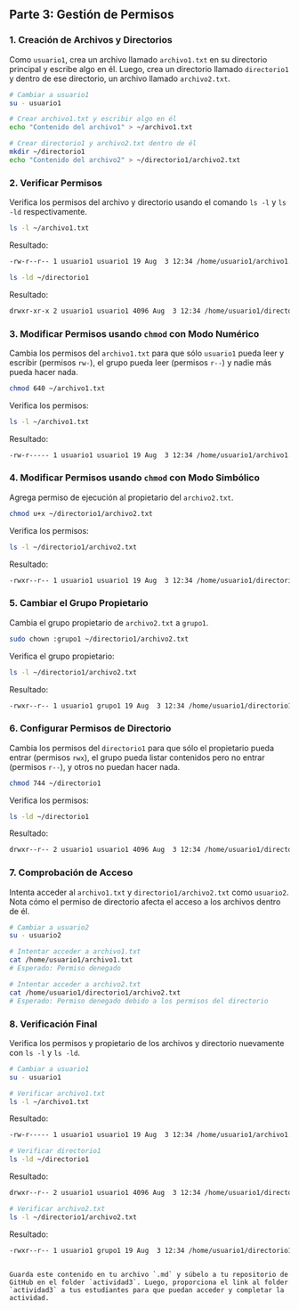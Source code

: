 
## Parte 3: Gestión de Permisos

### 1. Creación de Archivos y Directorios
Como `usuario1`, crea un archivo llamado `archivo1.txt` en su directorio principal y escribe algo en él. Luego, crea un directorio llamado `directorio1` y dentro de ese directorio, un archivo llamado `archivo2.txt`.

```bash
# Cambiar a usuario1
su - usuario1

# Crear archivo1.txt y escribir algo en él
echo "Contenido del archivo1" > ~/archivo1.txt

# Crear directorio1 y archivo2.txt dentro de él
mkdir ~/directorio1
echo "Contenido del archivo2" > ~/directorio1/archivo2.txt
```

### 2. Verificar Permisos
Verifica los permisos del archivo y directorio usando el comando `ls -l` y `ls -ld` respectivamente.

```bash
ls -l ~/archivo1.txt
```

Resultado:
```bash
-rw-r--r-- 1 usuario1 usuario1 19 Aug  3 12:34 /home/usuario1/archivo1.txt
```

```bash
ls -ld ~/directorio1
```

Resultado:
```bash
drwxr-xr-x 2 usuario1 usuario1 4096 Aug  3 12:34 /home/usuario1/directorio1
```

### 3. Modificar Permisos usando `chmod` con Modo Numérico
Cambia los permisos del `archivo1.txt` para que sólo `usuario1` pueda leer y escribir (permisos `rw-`), el grupo pueda leer (permisos `r--`) y nadie más pueda hacer nada.

```bash
chmod 640 ~/archivo1.txt
```

Verifica los permisos:

```bash
ls -l ~/archivo1.txt
```

Resultado:
```bash
-rw-r----- 1 usuario1 usuario1 19 Aug  3 12:34 /home/usuario1/archivo1.txt
```

### 4. Modificar Permisos usando `chmod` con Modo Simbólico
Agrega permiso de ejecución al propietario del `archivo2.txt`.

```bash
chmod u+x ~/directorio1/archivo2.txt
```

Verifica los permisos:

```bash
ls -l ~/directorio1/archivo2.txt
```

Resultado:
```bash
-rwxr--r-- 1 usuario1 usuario1 19 Aug  3 12:34 /home/usuario1/directorio1/archivo2.txt
```

### 5. Cambiar el Grupo Propietario
Cambia el grupo propietario de `archivo2.txt` a `grupo1`.

```bash
sudo chown :grupo1 ~/directorio1/archivo2.txt
```

Verifica el grupo propietario:

```bash
ls -l ~/directorio1/archivo2.txt
```

Resultado:
```bash
-rwxr--r-- 1 usuario1 grupo1 19 Aug  3 12:34 /home/usuario1/directorio1/archivo2.txt
```

### 6. Configurar Permisos de Directorio
Cambia los permisos del `directorio1` para que sólo el propietario pueda entrar (permisos `rwx`), el grupo pueda listar contenidos pero no entrar (permisos `r--`), y otros no puedan hacer nada.

```bash
chmod 744 ~/directorio1
```

Verifica los permisos:

```bash
ls -ld ~/directorio1
```

Resultado:
```bash
drwxr--r-- 2 usuario1 usuario1 4096 Aug  3 12:34 /home/usuario1/directorio1
```

### 7. Comprobación de Acceso
Intenta acceder al `archivo1.txt` y `directorio1/archivo2.txt` como `usuario2`. Nota cómo el permiso de directorio afecta el acceso a los archivos dentro de él.

```bash
# Cambiar a usuario2
su - usuario2

# Intentar acceder a archivo1.txt
cat /home/usuario1/archivo1.txt
# Esperado: Permiso denegado

# Intentar acceder a archivo2.txt
cat /home/usuario1/directorio1/archivo2.txt
# Esperado: Permiso denegado debido a los permisos del directorio
```

### 8. Verificación Final
Verifica los permisos y propietario de los archivos y directorio nuevamente con `ls -l` y `ls -ld`.

```bash
# Cambiar a usuario1
su - usuario1

# Verificar archivo1.txt
ls -l ~/archivo1.txt
```

Resultado:
```bash
-rw-r----- 1 usuario1 usuario1 19 Aug  3 12:34 /home/usuario1/archivo1.txt
```

```bash
# Verificar directorio1
ls -ld ~/directorio1
```

Resultado:
```bash
drwxr--r-- 2 usuario1 usuario1 4096 Aug  3 12:34 /home/usuario1/directorio1
```

```bash
# Verificar archivo2.txt
ls -l ~/directorio1/archivo2.txt
```

Resultado:
```bash
-rwxr--r-- 1 usuario1 grupo1 19 Aug  3 12:34 /home/usuario1/directorio1/archivo2.txt
```
```

Guarda este contenido en tu archivo `.md` y súbelo a tu repositorio de GitHub en el folder `actividad3`. Luego, proporciona el link al folder `actividad3` a tus estudiantes para que puedan acceder y completar la actividad.